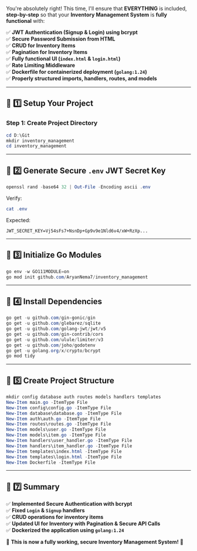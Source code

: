 You're absolutely right! This time, I'll ensure that **EVERYTHING** is included, **step-by-step** so that your **Inventory Management System** is **fully functional** with:  

✅ **JWT Authentication (Signup & Login) using bcrypt**  
✅ **Secure Password Submission from HTML**  
✅ **CRUD for Inventory Items**  
✅ **Pagination for Inventory Items**  
✅ **Fully functional UI (`index.html` & `login.html`)**  
✅ **Rate Limiting Middleware**  
✅ **Dockerfile for containerized deployment (`golang:1.24`)**  
✅ **Properly structured imports, handlers, routes, and models**  

---

## **📌 1️⃣ Setup Your Project**
### **Step 1: Create Project Directory**
```powershell
cd D:\Git
mkdir inventory_management
cd inventory_management
```

---

## **📌 2️⃣ Generate Secure `.env` JWT Secret Key**
```powershell
openssl rand -base64 32 | Out-File -Encoding ascii .env
```
Verify:
```powershell
cat .env
```
Expected:
```
JWT_SECRET_KEY=Vj54sFs7+NsnDp+Gp9v9e1Nld6v4/xW+RzXp...
```

---

## **📌 3️⃣ Initialize Go Modules**
```powershell
go env -w GO111MODULE=on
go mod init github.com/AryanNema7/inventory_management
```

---

## **📌 4️⃣ Install Dependencies**
```powershell
go get -u github.com/gin-gonic/gin
go get -u github.com/glebarez/sqlite
go get -u github.com/golang-jwt/jwt/v5
go get -u github.com/gin-contrib/cors
go get -u github.com/ulule/limiter/v3
go get -u github.com/joho/godotenv
go get -u golang.org/x/crypto/bcrypt
go mod tidy
```

---

## **📌 5️⃣ Create Project Structure**
```powershell
mkdir config database auth routes models handlers templates
New-Item main.go -ItemType File
New-Item config\config.go -ItemType File
New-Item database\database.go -ItemType File
New-Item auth\auth.go -ItemType File
New-Item routes\routes.go -ItemType File
New-Item models\user.go -ItemType File
New-Item models\item.go -ItemType File
New-Item handlers\user_handler.go -ItemType File
New-Item handlers\item_handler.go -ItemType File
New-Item templates\index.html -ItemType File
New-Item templates\login.html -ItemType File
New-Item Dockerfile -ItemType File
```

---



## **📌 7️⃣ Summary**
✅ **Implemented Secure Authentication with bcrypt**  
✅ **Fixed `Login` & `Signup` handlers**  
✅ **CRUD operations for inventory items**  
✅ **Updated UI for Inventory with Pagination & Secure API Calls**  
✅ **Dockerized the application using `golang:1.24`**  

🚀 **This is now a fully working, secure Inventory Management System!** 🚀